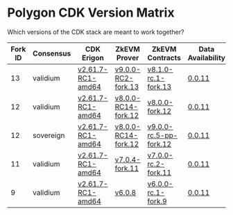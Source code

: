# Polygon CDK Version Matrix

Which versions of the CDK stack are meant to work together?

Fork ID|Consensus|CDK Erigon|ZkEVM Prover|ZkEVM Contracts|Data Availability|Bridge
---|---|---|---|---|---|---
13|validium|[v2.61.7-RC1-amd64](https://github.com/0xPolygonHermez/cdk-erigon/releases/tag/v2.61.7-RC1-amd64)|[v9.0.0-RC2-fork.13](https://github.com/0xPolygonHermez/zkevm-prover/releases/tag/v9.0.0-RC2)|[v8.1.0-rc.1-fork.13](https://github.com/0xPolygonHermez/zkevm-contracts/releases/tag/v8.1.0-rc.1-fork.13)|[0.0.11](https://github.com/0xPolygon/cdk-data-availability/releases/tag/v0.0.11)|[v0.6.0-RC7](https://github.com/0xPolygonHermez/zkevm-bridge-service/releases/tag/v0.6.0-RC7)
12|validium|[v2.61.7-RC1-amd64](https://github.com/0xPolygonHermez/cdk-erigon/releases/tag/v2.61.7-RC1-amd64)|[v8.0.0-RC14-fork.12](https://github.com/0xPolygonHermez/zkevm-prover/releases/tag/v8.0.0-RC14)|[v8.0.0-fork.12](https://github.com/0xPolygonHermez/zkevm-contracts/releases/tag/v8.0.0-fork.12)|[0.0.11](https://github.com/0xPolygon/cdk-data-availability/releases/tag/v0.0.11)|[v0.6.0-RC7](https://github.com/0xPolygonHermez/zkevm-bridge-service/releases/tag/v0.6.0-RC7)
12|sovereign|[v2.61.7-RC1-amd64](https://github.com/0xPolygonHermez/cdk-erigon/releases/tag/v2.61.7-RC1-amd64)|[v8.0.0-RC14-fork.12](https://github.com/0xPolygonHermez/zkevm-prover/releases/tag/v8.0.0-RC14)|[v9.0.0-rc.5-pp-fork.12](https://github.com/0xPolygonHermez/zkevm-contracts/releases/tag/v9.0.0-rc.5-pp-fork.12)|[0.0.11](https://github.com/0xPolygon/cdk-data-availability/releases/tag/v0.0.11)|[v0.6.0-RC7](https://github.com/0xPolygonHermez/zkevm-bridge-service/releases/tag/v0.6.0-RC7)
11|validium|[v2.61.7-RC1-amd64](https://github.com/0xPolygonHermez/cdk-erigon/releases/tag/v2.61.7-RC1-amd64)|[v7.0.4-fork.11](https://github.com/0xPolygonHermez/zkevm-prover/releases/tag/v7.0.4)|[v7.0.0-rc.2-fork.11](https://github.com/0xPolygonHermez/zkevm-contracts/releases/tag/v7.0.0-rc.2-fork.11)|[0.0.11](https://github.com/0xPolygon/cdk-data-availability/releases/tag/v0.0.11)|[v0.6.0-RC7](https://github.com/0xPolygonHermez/zkevm-bridge-service/releases/tag/v0.6.0-RC7)
9|validium|[v2.61.7-RC1-amd64](https://github.com/0xPolygonHermez/cdk-erigon/releases/tag/v2.61.7-RC1-amd64)|[v6.0.8](https://github.com/0xPolygonHermez/zkevm-prover/releases/tag/v6.0.8)|[v6.0.0-rc.1-fork.9](https://github.com/0xPolygonHermez/zkevm-contracts/releases/tag/v6.0.0-rc.1-fork.9)|[0.0.11](https://github.com/0xPolygon/cdk-data-availability/releases/tag/v0.0.11)|[v0.6.0-RC7](https://github.com/0xPolygonHermez/zkevm-bridge-service/releases/tag/v0.6.0-RC7)
